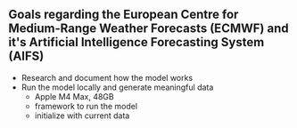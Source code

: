 ## Goals regarding the European Centre for Medium-Range Weather Forecasts (ECMWF) and it's Artificial Intelligence Forecasting System (AIFS)
- Research and document how the model works
- Run the model locally and generate meaningful data
    - Apple M4 Max, 48GB
    - framework to run the model
    - initialize with current data
